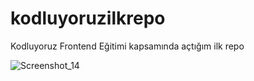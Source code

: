 # kodluyoruzilkrepo
Kodluyoruz Frontend Eğitimi kapsamında açtığım ilk repo

![Screenshot_14](https://user-images.githubusercontent.com/48484489/131328637-ab400bf4-7c92-4c94-bad7-5b1d96435546.png)
